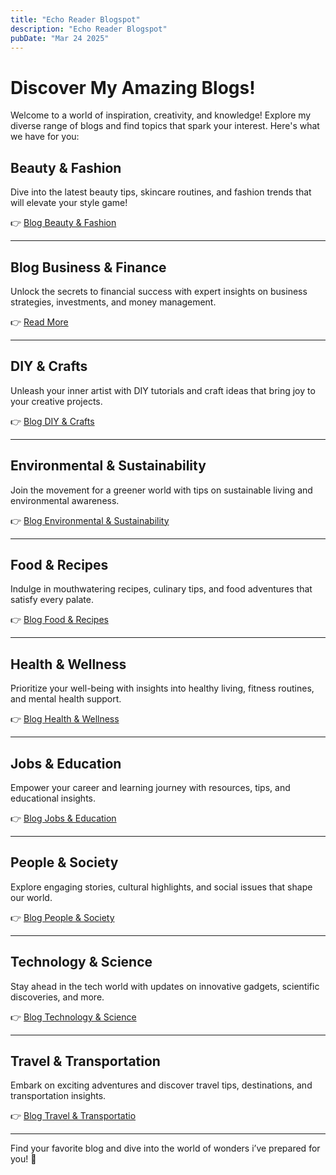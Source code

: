 ```yaml
---
title: "Echo Reader Blogspot"
description: "Echo Reader Blogspot"
pubDate: "Mar 24 2025"
---
```


# Discover My Amazing Blogs!

Welcome to a world of inspiration, creativity, and knowledge! Explore my diverse range of blogs and find topics that spark your interest. Here's what we have for you:

## **Beauty & Fashion**
Dive into the latest beauty tips, skincare routines, and fashion trends that will elevate your style game!

👉 [Blog Beauty & Fashion](https://pureglowhealth.blogspot.com/)

---

## **Blog Business & Finance**
Unlock the secrets to financial success with expert insights on business strategies, investments, and money management.

👉 [Read More](https://investifyguide.blogspot.com/)

---

## **DIY & Crafts**
Unleash your inner artist with DIY tutorials and craft ideas that bring joy to your creative projects.

👉 [Blog DIY & Crafts](https://borncraft.blogspot.com/)

---

## **Environmental & Sustainability**
Join the movement for a greener world with tips on sustainable living and environmental awareness.

👉 [Blog Environmental & Sustainability](https://savesleaves.blogspot.com/)

---

## **Food & Recipes**
Indulge in mouthwatering recipes, culinary tips, and food adventures that satisfy every palate.

👉 [Blog Food & Recipes](https://cookmanyrecipe.blogspot.com/)

---

## **Health & Wellness**
Prioritize your well-being with insights into healthy living, fitness routines, and mental health support.

👉 [Blog Health & Wellness](https://grownfit.blogspot.com/)

---

## **Jobs & Education**
Empower your career and learning journey with resources, tips, and educational insights.

👉 [Blog Jobs & Education](https://hustlecrafted.blogspot.com/)

---

## **People & Society**
Explore engaging stories, cultural highlights, and social issues that shape our world.

👉 [Blog People & Society](https://digitalfootstep.blogspot.com/)

---

## **Technology & Science**
Stay ahead in the tech world with updates on innovative gadgets, scientific discoveries, and more.

👉 [Blog Technology & Science](https://geargeniushub.blogspot.com/)

---

## **Travel & Transportation**
Embark on exciting adventures and discover travel tips, destinations, and transportation insights.

👉 [Blog Travel & Transportatio](https://globetrailadventures.blogspot.com/)

---

Find your favorite blog and dive into the world of wonders i’ve prepared for you! 🚀
